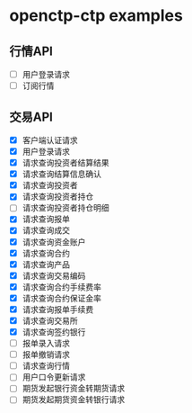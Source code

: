 # openctp-ctp examples

## 行情API

- [ ] 用户登录请求
- [ ] 订阅行情

## 交易API

- [x] 客户端认证请求
- [x] 用户登录请求
- [x] 请求查询投资者结算结果
- [x] 请求查询结算信息确认
- [x] 请求查询投资者
- [x] 请求查询投资者持仓
- [ ] 请求查询投资者持仓明细
- [x] 请求查询报单
- [x] 请求查询成交
- [x] 请求查询资金账户
- [x] 请求查询合约
- [x] 请求查询产品
- [x] 请求查询交易编码
- [x] 请求查询合约手续费率
- [x] 请求查询合约保证金率
- [x] 请求查询报单手续费
- [x] 请求查询交易所
- [x] 请求查询签约银行
- [ ] 报单录入请求
- [ ] 报单撤销请求
- [ ] 请求查询行情
- [ ] 用户口令更新请求
- [ ] 期货发起银行资金转期货请求
- [ ] 期货发起期货资金转银行请求
